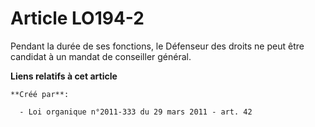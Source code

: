 # Article LO194-2

Pendant la durée de ses fonctions, le Défenseur des droits ne peut être candidat à un mandat de conseiller général.

**Liens relatifs à cet article**

	**Créé par**:

	  - Loi organique n°2011-333 du 29 mars 2011 - art. 42

